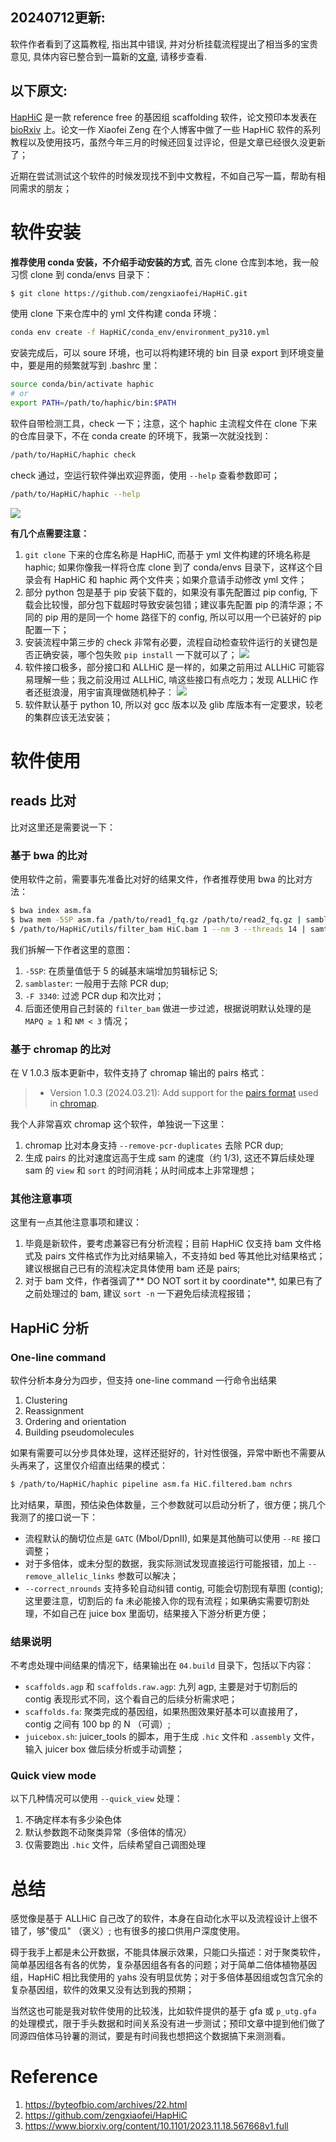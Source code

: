 **20240712更新:**
------
软件作者看到了这篇教程, 指出其中错误, 并对分析挂载流程提出了相当多的宝贵意见, 具体内容已整合到一篇新的[文章](https://wangzhsi.github.io/post/HapHiC-de-an-zhuang-yu-shi-yong-%28-er-%29.html), 请移步查看.

以下原文:
------

[HapHiC](https://github.com/zengxiaofei/HapHiC) 是一款 reference free 的基因组 scaffolding 软件，论文预印本发表在 [bioRxiv](https://www.biorxiv.org/content/10.1101/2023.11.18.567668v1.full) 上。论文一作 Xiaofei Zeng 在个人博客中做了一些 HapHiC 软件的系列教程以及使用技巧，虽然今年三月的时候还回复过评论，但是文章已经很久没更新了；

近期在尝试测试这个软件的时候发现找不到中文教程，不如自己写一篇，帮助有相同需求的朋友；

# 软件安装
**推荐使用 conda 安装，不介绍手动安装的方式**, 首先 clone 仓库到本地，我一般习惯 clone 到 conda/envs 目录下：
```bash
$ git clone https://github.com/zengxiaofei/HapHiC.git
```

使用 clone 下来仓库中的 yml 文件构建 conda 环境：
```bash
conda env create -f HapHiC/conda_env/environment_py310.yml
```

安装完成后，可以 soure 环境，也可以将构建环境的 bin 目录 export 到环境变量中，要是用的频繁就写到 .bashrc 里：
```bash
source conda/bin/activate haphic
# or
export PATH=/path/to/haphic/bin:$PATH
```

软件自带检测工具，check 一下；注意，这个 haphic 主流程文件在 clone 下来的仓库目录下，不在 conda create 的环境下，我第一次就没找到：
```bash
/path/to/HapHiC/haphic check
```

check 通过，空运行软件弹出欢迎界面，使用 `--help` 查看参数即可；
```bash
/path/to/HapHiC/haphic --help
```
![](https://raw.githubusercontent.com/WangZhSi/WangZhSi.github.io/main/_images/haphic.png)

**有几个点需要注意：**
1. `git clone` 下来的仓库名称是 HapHiC, 而基于 yml 文件构建的环境名称是 haphic; 如果你像我一样将仓库 clone 到了 conda/envs 目录下，这样这个目录会有 HapHiC 和 haphic 两个文件夹；如果介意请手动修改 yml 文件；
2. 部分 python 包是基于 pip 安装下载的，如果没有事先配置过 pip config, 下载会比较慢，部分包下载超时导致安装包错；建议事先配置 pip 的清华源；不同的 pip 用的是同一个 home 路径下的 config, 所以可以用一个已装好的 pip 配置一下；
3. 安装流程中第三步的 check 非常有必要，流程自动检查软件运行的关键包是否正确安装，哪个包失败 `pip install` 一下就可以了；
![](https://raw.githubusercontent.com/WangZhSi/WangZhSi.github.io/main/_images/haphic2.png)
4. 软件接口极多，部分接口和 ALLHiC 是一样的，如果之前用过 ALLHiC 可能容易理解一些；我之前没用过 ALLHiC, 啃这些接口有点吃力；发现 ALLHiC 作者还挺浪漫，用宇宙真理做随机种子：
   ![](https://raw.githubusercontent.com/WangZhSi/WangZhSi.github.io/main/_images/haphic3.png)
5. 软件默认基于 python 10, 所以对 gcc 版本以及 glib 库版本有一定要求，较老的集群应该无法安装；

# 软件使用
## reads 比对
比对这里还是需要说一下：
### 基于 bwa 的比对
使用软件之前，需要事先准备比对好的结果文件，作者推荐使用 bwa 的比对方法：
```bash
$ bwa index asm.fa
$ bwa mem -5SP asm.fa /path/to/read1_fq.gz /path/to/read2_fq.gz | samblaster | samtools view - -@ 14 -S -h -b -F 3340 -o HiC.bam
$ /path/to/HapHiC/utils/filter_bam HiC.bam 1 --nm 3 --threads 14 | samtools view - -b -@ 14 -o HiC.filtered.bam
```
我们拆解一下作者这里的意图：
1. `-5SP`: 在质量值低于 5 的碱基末端增加剪辑标记 S;
2. `samblaster`: 一般用于去除 PCR dup;
3. `-F 3340`: 过滤 PCR dup 和次比对；
4. 后面还使用自己封装的 `filter_bam` 做进一步过滤，根据说明默认处理的是 `MAPQ ≥ 1` 和 `NM < 3` 情况；

### 基于 chromap 的比对
在 V 1.0.3 版本更新中，软件支持了 chromap 输出的 pairs 格式：
> - Version 1.0.3 (2024.03.21): Add support for the [pairs format](https://github.com/4dn-dcic/pairix/blob/master/pairs_format_specification.md) used in [chromap](https://github.com/haowenz/chromap).

我个人非常喜欢 chromap 这个软件，单独说一下这里：
1. chromap 比对本身支持 `--remove-pcr-duplicates` 去除 PCR dup;
2. 生成 pairs 的比对速度远高于生成 sam 的速度（约 1/3), 这还不算后续处理 sam 的 `view` 和 `sort` 的时间消耗；从时间成本上非常理想；

### 其他注意事项
这里有一点其他注意事项和建议：
1. 毕竟是新软件，要考虑兼容已有分析流程；目前 HapHiC 仅支持 bam 文件格式及 pairs 文件格式作为比对结果输入，不支持如 bed 等其他比对结果格式；建议根据自己已有的流程决定具体使用 bam 还是 pairs; 
2. 对于 bam 文件，作者强调了** DO NOT sort it by coordinate**, 如果已有了之前处理过的 bam, 建议 `sort -n` 一下避免后续流程报错；

## HapHiC 分析
### One-line command
软件分析本身分为四步，但支持 one-line command 一行命令出结果
1. Clustering
2. Reassignment
3. Ordering and orientation
4. Building pseudomolecules

如果有需要可以分步具体处理，这样还挺好的，针对性很强，异常中断也不需要从头再来了，这里仅介绍直出结果的模式：
```bash
$ /path/to/HapHiC/haphic pipeline asm.fa HiC.filtered.bam nchrs
```
比对结果，草图，预估染色体数量，三个参数就可以启动分析了，很方便；挑几个我测了的接口说一下：
- 流程默认的酶切位点是 `GATC` (MboI/DpnII), 如果是其他酶可以使用 `--RE` 接口调整；
- 对于多倍体，或未分型的数据，我实际测试发现直接运行可能报错，加上 `--remove_allelic_links` 参数可以解决；
- `--correct_nrounds` 支持多轮自动纠错 contig, 可能会切割现有草图 (contig); 这里要注意，切割后的 fa 未必能接入你的现有流程；如果确实需要切割处理，不如自己在 juice box 里面切，结果接入下游分析更方便；
### 结果说明
不考虑处理中间结果的情况下，结果输出在 `04.build` 目录下，包括以下内容：
- `scaffolds.agp` 和 `scaffolds.raw.agp`: 九列 agp, 主要是对于切割后的 contig 表现形式不同，这个看自己的后续分析需求吧；
- `scaffolds.fa`: 聚类完成的基因组，如果热图效果好基本可以直接用了，contig 之间有 100 bp 的 N （可调）;
- `juicebox.sh`: juicer_tools 的脚本，用于生成 `.hic` 文件和 `.assembly` 文件，输入 juicer box 做后续分析或手动调整；
### Quick view mode
以下几种情况可以使用 `--quick_view` 处理：
1. 不确定样本有多少染色体 
2. 默认参数跑不动聚类异常（多倍体的情况）
3. 仅需要跑出 `.hic` 文件，后续希望自己调图处理

# 总结
感觉像是基于 ALLHiC 自己改了的软件，本身在自动化水平以及流程设计上很不错了，够"傻瓜" （褒义）; 也有很多的接口供用户深度使用。

碍于我手上都是未公开数据，不能具体展示效果，只能口头描述：对于聚类软件，简单基因组各有各的优势，复杂基因组各有各的问题；对于简单二倍体植物基因组，HapHiC 相比我使用的 yahs 没有明显优势；对于多倍体基因组或包含冗余的复杂基因组，软件的效果又没有达到我的预期；

当然这也可能是我对软件使用的比较浅，比如软件提供的基于 gfa 或 `p_utg.gfa` 的处理模式，限于手头数据和时间关系没有进一步测试；预印文章中提到他们做了同源四倍体马铃薯的测试，要是有时间我也想把这个数据搞下来测测看。
# Reference

1. https://byteofbio.com/archives/22.html
2. https://github.com/zengxiaofei/HapHiC
3. https://www.biorxiv.org/content/10.1101/2023.11.18.567668v1.full